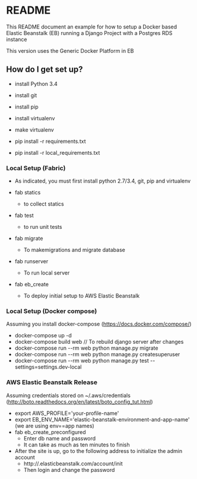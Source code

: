 # README #

This README document an example for how to setup a Docker based Elastic Beanstalk (EB)
running a Django Project with a Postgres RDS instance

This version uses the Generic Docker Platform in EB

## How do I get set up? ##

* install Python 3.4
* install git
* install pip
* install virtualenv
* make virtualenv

* pip install -r requirements.txt
* pip install -r local_requirements.txt

### Local Setup (Fabric) ###

* As indicated, you must first install python 2.7/3.4, git, pip and virtualenv

* fab statics
    * to collect statics
* fab test
    * to run unit tests

* fab migrate
    * To makemigrations and migrate database

* fab runserver
    * To run local server

* fab eb_create
    * To deploy initial setup to AWS Elastic Beanstalk

### Local Setup (Docker compose) ###

Assuming you install docker-compose (https://docs.docker.com/compose/)

* docker-compose up -d
* docker-compose build web // To rebuild django server after changes
* docker-compose run --rm web python manage.py migrate
* docker-compose run --rm web python manage.py createsuperuser
* docker-compose run --rm web python manage.py test --settings=settings.dev-local

### AWS Elastic Beanstalk Release ###

Assuming credentials stored on ~/.aws/credentials (http://boto.readthedocs.org/en/latest/boto_config_tut.html)

* export AWS_PROFILE='your-profile-name'
* export EB_ENV_NAME='elastic-beanstalk-environment-and-app-name' (we are using env==app names)
* fab eb_create_preconfigured
   * Enter db name and password
   * It can take as much as ten minutes to finish
* After the site is up, go to the following address to initialize the admin account
   * http://<your env>.elasticbeanstalk.com/account/init
   * Then login and change the password
